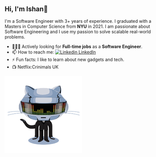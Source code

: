 ## Hi, I'm Ishan👋

I'm a Software Engineer with 3+ years of experience. I graduated with a Masters in Computer Science from **NYU** in 2021. I am passionate about Software Engineering and I use my passion to solve scalable real-world problems.

- 🧑🏻‍💻 Actively looking for **Full-time jobs** as a **Software Engineer**. 
- 📫 How to reach me: [![Linkedin](https://i.stack.imgur.com/gVE0j.png) LinkedIn](https://www.linkedin.com/in/ishan-tickoo-104750aa)
&nbsp;
- ⚡ Fun facts: I like to learn about new gadgets and tech.
- 📺 Netflix:Crinimals UK
<img src="https://github.com/Zeus197/Zeus197/blob/main/gif1.gif" alt="alt text" width="250" height="250">
